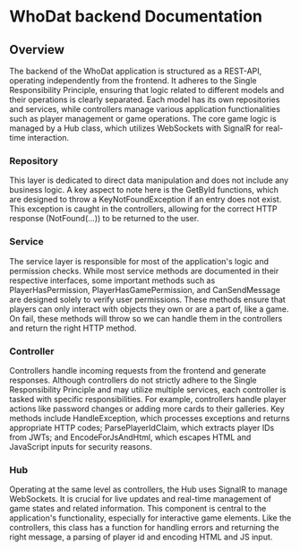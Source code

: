 # WhoDat backend Documentation

## Overview

The backend of the WhoDat application is structured as a REST-API, operating independently from the
frontend. It adheres to the Single Responsibility Principle, ensuring that logic related to different
models and their operations is clearly separated. Each model has its own repositories and services,
while controllers manage various application functionalities such as player management or game operations.
The core game logic is managed by a Hub class, which utilizes WebSockets with SignalR for real-time interaction.

### Repository

This layer is dedicated to direct data manipulation and does not include any business logic. A key aspect to
note here is the GetById functions, which are designed to throw a KeyNotFoundException if an entry does not
exist. This exception is caught in the controllers, allowing for the correct HTTP response (NotFound(...)) to
be returned to the user.

### Service

The service layer is responsible for most of the application's logic and permission checks. While most service
methods are documented in their respective interfaces, some important methods such as PlayerHasPermission,
PlayerHasGamePermission, and CanSendMessage are designed solely to verify user permissions. These methods ensure
that players can only interact with objects they own or are a part of, like a game. On fail, these methods will
throw so we can handle them in the controllers and return the right HTTP method.

### Controller

Controllers handle incoming requests from the frontend and generate responses. Although controllers do not
strictly adhere to the Single Responsibility Principle and may utilize multiple services, each controller
is tasked with specific responsibilities. For example, controllers handle player actions like password changes
or adding more cards to their galleries. Key methods include HandleException, which processes exceptions and
returns appropriate HTTP codes; ParsePlayerIdClaim, which extracts player IDs from JWTs; and EncodeForJsAndHtml,
which escapes HTML and JavaScript inputs for security reasons.

### Hub

Operating at the same level as controllers, the Hub uses SignalR to manage WebSockets. It is crucial for live
updates and real-time management of game states and related information. This component is central to the
application's functionality, especially for interactive game elements. Like the controllers, this class has a
function for handling errors and returning the right message, a parsing of player id and encoding HTML and JS input.
